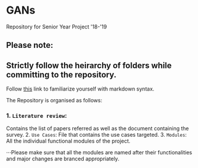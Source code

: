 # GANs
Repository for Senior Year Project '18-'19

## Please note:
## Strictly follow the heirarchy of folders while committing to the repository.
Follow [this](https://github.com/adam-p/markdown-here/wiki/Markdown-Cheatsheet) link to familiarize yourself with markdown syntax.


The Repository is organised as follows:

### 1. ```Literature review```:
Contains the list of papers referred as well as the document containing the survey.
2. ```Use Cases```: File that contains the use cases targeted.
3. ```Modules```: All the individual functional modules of the project.

⋅⋅⋅Please make sure that all the modules are named after their functionalities and major changes are branced appropriately. 
